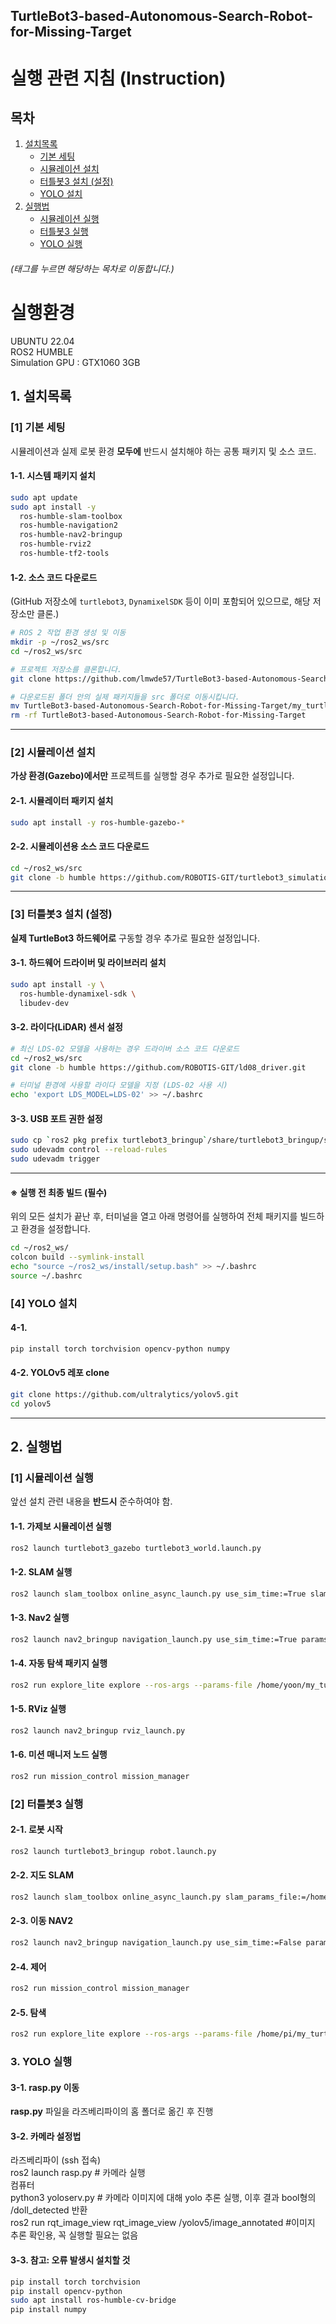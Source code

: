 ## TurtleBot3-based-Autonomous-Search-Robot-for-Missing-Target
# 실행 관련 지침 (Instruction)
## 목차
1. [설치목록](#1-설치목록)  
   - [기본 세팅](#1-1-시스템-패키지-설치)  
   - [시뮬레이션 설치](#2-시뮬레이션-설치)  
   - [터틀봇3 설치 (설정)](#3-터틀봇3-설치-설정)  
   - [YOLO 설치](#4-yolo-설치)  
2. [실행법](#2-실행법)  
   - [시뮬레이션 실행](#1-시뮬레이션-실행)  
   - [터틀봇3 실행](#2-터틀봇3-실행)  
   - [YOLO 실행](#4-yolo-설치)

###### (태그를 누르면 해당하는 목차로 이동합니다.)
# 실행환경
UBUNTU 22.04<br>
ROS2 HUMBLE<br>
Simulation GPU : GTX1060 3GB
## 1. 설치목록

### [1] 기본 세팅

시뮬레이션과 실제 로봇 환경 **모두에** 반드시 설치해야 하는 공통 패키지 및 소스 코드.

#### **1-1. 시스템 패키지 설치**
```bash
sudo apt update
sudo apt install -y
  ros-humble-slam-toolbox
  ros-humble-navigation2
  ros-humble-nav2-bringup
  ros-humble-rviz2
  ros-humble-tf2-tools
```

#### **1-2. 소스 코드 다운로드**
(GitHub 저장소에 `turtlebot3`, `DynamixelSDK` 등이 이미 포함되어 있으므로, 해당 저장소만 클론.)
```bash
# ROS 2 작업 환경 생성 및 이동
mkdir -p ~/ros2_ws/src
cd ~/ros2_ws/src

# 프로젝트 저장소를 클론합니다.
git clone https://github.com/lmwde57/TurtleBot3-based-Autonomous-Search-Robot-for-Missing-Target.git

# 다운로드된 폴더 안의 실제 패키지들을 src 폴더로 이동시킵니다.
mv TurtleBot3-based-Autonomous-Search-Robot-for-Missing-Target/my_turtlebot_ws/src/* .
rm -rf TurtleBot3-based-Autonomous-Search-Robot-for-Missing-Target
```
---

### [2] 시뮬레이션 설치

**가상 환경(Gazebo)에서만** 프로젝트를 실행할 경우 추가로 필요한 설정입니다.

#### **2-1. 시뮬레이터 패키지 설치**
```bash
sudo apt install -y ros-humble-gazebo-*
```

#### **2-2. 시뮬레이션용 소스 코드 다운로드**
```bash
cd ~/ros2_ws/src
git clone -b humble https://github.com/ROBOTIS-GIT/turtlebot3_simulations.git
```
---

### [3] 터틀봇3 설치 (설정)

**실제 TurtleBot3 하드웨어로** 구동할 경우 추가로 필요한 설정입니다.

#### **3-1. 하드웨어 드라이버 및 라이브러리 설치**
```bash
sudo apt install -y \
  ros-humble-dynamixel-sdk \
  libudev-dev
```
#### **3-2. 라이다(LiDAR) 센서 설정**
```bash
# 최신 LDS-02 모델을 사용하는 경우 드라이버 소스 코드 다운로드
cd ~/ros2_ws/src
git clone -b humble https://github.com/ROBOTIS-GIT/ld08_driver.git

# 터미널 환경에 사용할 라이다 모델을 지정 (LDS-02 사용 시)
echo 'export LDS_MODEL=LDS-02' >> ~/.bashrc
```

#### **3-3. USB 포트 권한 설정**
```bash
sudo cp `ros2 pkg prefix turtlebot3_bringup`/share/turtlebot3_bringup/script/99-turtlebot3-cdc.rules /etc/udev/rules.d/
sudo udevadm control --reload-rules
sudo udevadm trigger
```
---

#### ※ 실행 전 최종 빌드 (필수)

위의 모든 설치가 끝난 후, 터미널을 열고 아래 명령어를 실행하여 전체 패키지를 빌드하고 환경을 설정합니다.

```bash
cd ~/ros2_ws/
colcon build --symlink-install
echo "source ~/ros2_ws/install/setup.bash" >> ~/.bashrc
source ~/.bashrc
```
### [4] YOLO 설치
#### 4-1.
```bash
pip install torch torchvision opencv-python numpy
```

#### 4-2. YOLOv5 레포 clone
```bash
git clone https://github.com/ultralytics/yolov5.git
cd yolov5
```

---
## 2. 실행법
### [1] 시뮬레이션 실행
앞선 설치 관련 내용을 **반드시** 준수하여야 함.
#### 1-1. 가제보 시뮬레이션 실행
```bash
ros2 launch turtlebot3_gazebo turtlebot3_world.launch.py
```
#### 1-2. SLAM 실행
```bash
ros2 launch slam_toolbox online_async_launch.py use_sim_time:=True slam_params_file:=/home/yoon/my_turtlebot_ws/param/my_slam_params.yaml
```
#### 1-3. Nav2 실행
```bash
ros2 launch nav2_bringup navigation_launch.py use_sim_time:=True params_file:=/home/yoon/my_turtlebot_ws/param/my_nav2_params.yaml
```
#### 1-4. 자동 탐색 패키지 실행
```bash
ros2 run explore_lite explore --ros-args --params-file /home/yoon/my_turtlebot_ws/param/explore_params.yaml
```
#### 1-5. RViz 실행
```bash
ros2 launch nav2_bringup rviz_launch.py
```
#### 1-6. 미션 매니저 노드 실행
```bash
ros2 run mission_control mission_manager
```
### [2] 터틀봇3 실행

#### 2-1. 로봇 시작
```bash
ros2 launch turtlebot3_bringup robot.launch.py
```

#### 2-2. 지도 SLAM
```bash
ros2 launch slam_toolbox online_async_launch.py slam_params_file:=/home/pi/my_turtlebot_ws/param/my_slam_params.yaml use_sim_time:=False
```
#### 2-3. 이동 NAV2
```bash
ros2 launch nav2_bringup navigation_launch.py use_sim_time:=False params_file:=/home/pi/my_turtlebot_ws/param/my_nav2_params.yaml
```

#### 2-4. 제어
```bash
ros2 run mission_control mission_manager
```
#### 2-5. 탐색
```bash
ros2 run explore_lite explore --ros-args --params-file /home/pi/my_turtlebot_ws/param/explore_params.yaml -p use_sim_time:=False
```
### 3. YOLO 실행
#### 3-1. rasp.py 이동
**rasp.py** 파일을 라즈베리파이의 홈 폴더로 옮긴 후 진행 

#### 3-2. 카메라 설정법
라즈베리파이 (ssh 접속) <br>
ros2 launch rasp.py # 카메라 실행 <br>
컴퓨터 <br>
python3 yoloserv.py # 카메라 이미지에 대해 yolo 추론 실행, 이후 결과 bool형의 /doll_detected 반환 <br>
ros2 run rqt_image_view rqt_image_view /yolov5/image_annotated #이미지 추론 확인용, 꼭 실행할 필요는 없음 <br>
 
#### 3-3. 참고: 오류 발생시 설치할 것
```bash
pip install torch torchvision
pip install opencv-python
sudo apt install ros-humble-cv-bridge
pip install numpy
```
